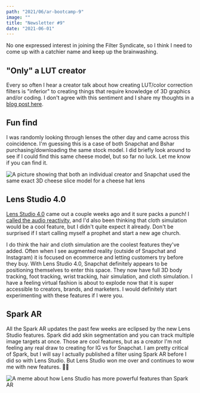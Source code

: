 ```yaml
---
path: "2021/06/ar-bootcamp-9"
image: ""
title: "Newsletter #9"
date: "2021-06-01"
---
```


No one expressed interest in joining the Filter Syndicate, so I think I need to come up with a catchier name and keep up the brainwashing.

## "Only" a LUT creator

Every so often I hear a creator talk about how creating LUT/color correction filters is "inferior" to creating things that require knowledge of 3D graphics and/or coding. I don't agree with this sentiment and I share my thoughts in a [blog post here](https://arbootcamp.com/blog/only-a-lut-creator).

## Fun find

I was randomly looking through lenses the other day and came across this coincidence. I'm guessing this is a case of both Snapchat and Bshar purchasing/downloading the same stock model. I did briefly look around to see if I could find this same cheese model, but so far no luck. Let me know if you can find it.

![A picture showing that both an individual creator and Snapchat used the same exact 3D cheese slice model for a cheese hat lens](/images/newsletter/2021/06/same-cheese.jpg)

## Lens Studio 4.0

[Lens Studio 4.0](https://lensstudio.snapchat.com/download/) came out a couple weeks ago and it sure packs a punch! I [called the audio reactivity](https://arbootcamp.com/newsletter/2021/04/ar-bootcamp-7#what-i-want-to-see-next-for-lens-studio), and I'd also been thinking that cloth simulation would be a cool feature, but I didn't quite expect it already. Don't be surprised if I start calling myself a prophet and start a new age church.

I do think the hair and cloth simulation are the coolest features they've added. Often when I see augmented reality (outside of Snapchat and Instagram) it is focused on ecommerce and letting customers try before they buy. With Lens Studio 4.0, Snapchat definitely appears to be positioning themselves to enter this space. They now have full 3D body tracking, foot tracking, wrist tracking, hair simulation, and cloth simulation. I have a feeling virtual fashion is about to explode now that it is super accessible to creators, brands, and marketers. I would definitely start experimenting with these features if I were you.

## Spark AR

All the Spark AR updates the past few weeks are eclipsed by the new Lens Studio features. Spark did add skin segmentation and you can track multiple image targets at once. Those are cool features, but as a creator I'm not feeling any real draw to creating for IG vs for Snapchat. I am pretty critical of Spark, but I will say I actually published a filter using Spark AR before I did so with Lens Studio. But Lens Studio won me over and continues to wow me with new features. 🤷‍♂️

![A meme about how Lens Studio has more powerful features than Spark AR](/images/newsletter/2021/06/doge-ls-spark-meme.jpg)
